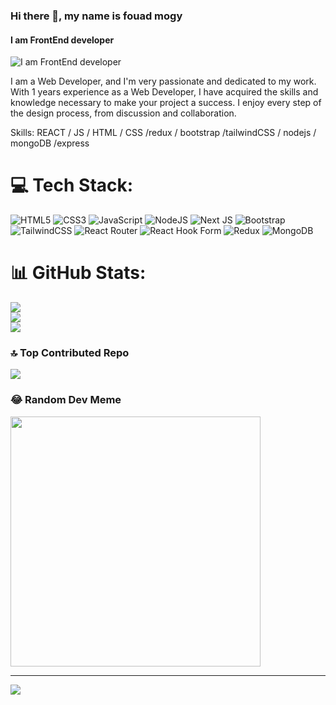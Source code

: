 
### Hi there 👋, my name is fouad mogy
#### I am FrontEnd developer
![I am FrontEnd developer](https://www.wingstechsolutions.com/wp-content/uploads/2022/03/full-stack-development.gif)

I am a Web Developer, and I'm very passionate and dedicated to my work. With 1 years experience as a Web Developer, I have acquired the skills and knowledge necessary to make your project a success. I enjoy every step of the design process, from discussion and collaboration.

Skills:   REACT / JS / HTML / CSS /redux / bootstrap /tailwindCSS / nodejs / mongoDB /express 




# 💻 Tech Stack:
![HTML5](https://img.shields.io/badge/html5-%23E34F26.svg?style=for-the-badge&logo=html5&logoColor=white) ![CSS3](https://img.shields.io/badge/css3-%231572B6.svg?style=for-the-badge&logo=css3&logoColor=white) ![JavaScript](https://img.shields.io/badge/javascript-%23323330.svg?style=for-the-badge&logo=javascript&logoColor=%23F7DF1E) ![NodeJS](https://img.shields.io/badge/node.js-6DA55F?style=for-the-badge&logo=node.js&logoColor=white) ![Next JS](https://img.shields.io/badge/Next-black?style=for-the-badge&logo=next.js&logoColor=white) ![Bootstrap](https://img.shields.io/badge/bootstrap-%238511FA.svg?style=for-the-badge&logo=bootstrap&logoColor=white) ![TailwindCSS](https://img.shields.io/badge/tailwindcss-%2338B2AC.svg?style=for-the-badge&logo=tailwind-css&logoColor=white) ![React Router](https://img.shields.io/badge/React_Router-CA4245?style=for-the-badge&logo=react-router&logoColor=white) ![React Hook Form](https://img.shields.io/badge/React%20Hook%20Form-%23EC5990.svg?style=for-the-badge&logo=reacthookform&logoColor=white) ![Redux](https://img.shields.io/badge/redux-%23593d88.svg?style=for-the-badge&logo=redux&logoColor=white) ![MongoDB](https://img.shields.io/badge/MongoDB-%234ea94b.svg?style=for-the-badge&logo=mongodb&logoColor=white)
# 📊 GitHub Stats:
![](https://github-readme-stats.vercel.app/api?username=fouadmogy10&theme=radical&hide_border=false&include_all_commits=true&count_private=true)<br/>
![](https://github-readme-streak-stats.herokuapp.com/?user=fouadmogy10&theme=radical&hide_border=false)<br/>
![](https://github-readme-stats.vercel.app/api/top-langs/?username=fouadmogy10&theme=radical&hide_border=false&include_all_commits=true&count_private=true&layout=compact)

### 🔝 Top Contributed Repo
![](https://github-contributor-stats.vercel.app/api?username=fouadmogy10&limit=5&theme=dark&combine_all_yearly_contributions=true)

### 😂 Random Dev Meme
<img src='https://randommeme-five.vercel.app/' style="height: 400px;"/>

---
[![](https://visitcount.itsvg.in/api?id=fouadmogy10&icon=7&color=0)](https://visitcount.itsvg.in)

<!-- Proudly created with GPRM ( https://gprm.itsvg.in ) -->
